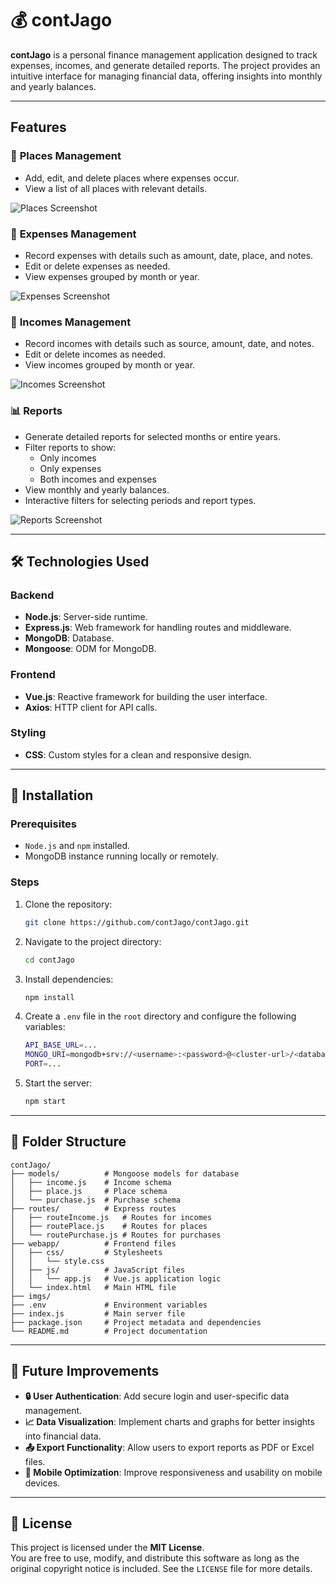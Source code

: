 # 💰 contJago

**contJago** is a personal finance management application designed to track expenses, incomes, and generate detailed reports. 
The project provides an intuitive interface for managing financial data, offering insights into monthly and yearly balances.

---

## Features

### 📍 **Places Management**
- Add, edit, and delete places where expenses occur.
- View a list of all places with relevant details.

![Places Screenshot](./imgs/posti.png)

### 🛒 **Expenses Management**
- Record expenses with details such as amount, date, place, and notes.
- Edit or delete expenses as needed.
- View expenses grouped by month or year.

![Expenses Screenshot](./imgs/spese.png)

### 💸 **Incomes Management**
- Record incomes with details such as source, amount, date, and notes.
- Edit or delete incomes as needed.
- View incomes grouped by month or year.

![Incomes Screenshot](./imgs/entrate.png)

### 📊 **Reports**
- Generate detailed reports for selected months or entire years.
- Filter reports to show:
  - Only incomes
  - Only expenses
  - Both incomes and expenses
- View monthly and yearly balances.
- Interactive filters for selecting periods and report types.

![Reports Screenshot](./imgs/report.png)

---

## 🛠️ Technologies Used

### Backend
- **Node.js**: Server-side runtime.
- **Express.js**: Web framework for handling routes and middleware.
- **MongoDB**: Database.
- **Mongoose**: ODM for MongoDB.

### Frontend
- **Vue.js**: Reactive framework for building the user interface.
- **Axios**: HTTP client for API calls.

### Styling
- **CSS**: Custom styles for a clean and responsive design.

---

## 🚀 Installation

### Prerequisites
- `Node.js` and `npm` installed.
- MongoDB instance running locally or remotely.

### Steps
1. Clone the repository:
   ```bash
   git clone https://github.com/contJago/contJago.git
   ```
2. Navigate to the project directory:
    ```bash
    cd contJago
    ```
3. Install dependencies:
    ```bash
    npm install
    ```
4. Create a `.env` file in the `root` directory and configure the following variables:
    ```bash
    API_BASE_URL=...
    MONGO_URI=mongodb+srv://<username>:<password>@<cluster-url>/<database-name>
    PORT=...
    ```
5. Start the server:
    ```bash
    npm start
    ```

---

## 📂 Folder Structure
    
    contJago/
    ├── models/          # Mongoose models for database
    │   ├── income.js    # Income schema
    │   ├── place.js     # Place schema
    │   └── purchase.js  # Purchase schema
    ├── routes/          # Express routes
    │   ├── routeIncome.js   # Routes for incomes
    │   ├── routePlace.js    # Routes for places
    │   └── routePurchase.js # Routes for purchases
    ├── webapp/          # Frontend files
    │   ├── css/         # Stylesheets
    │   │   └── style.css
    │   ├── js/          # JavaScript files
    │   │   └── app.js   # Vue.js application logic
    │   └── index.html   # Main HTML file
    ├── imgs/ 
    ├── .env             # Environment variables
    ├── index.js         # Main server file
    ├── package.json     # Project metadata and dependencies
    └── README.md        # Project documentation

---

## 🌟 Future Improvements
- **🔒 User Authentication**: Add secure login and user-specific data management.
- **📈 Data Visualization**: Implement charts and graphs for better insights into financial data.
- **📤 Export Functionality**: Allow users to export reports as PDF or Excel files.
- **📱 Mobile Optimization**: Improve responsiveness and usability on mobile devices.

---

## 📜 License
This project is licensed under the **MIT License**.  
You are free to use, modify, and distribute this software as long as the original copyright notice is included. See the `LICENSE` file for more details.

